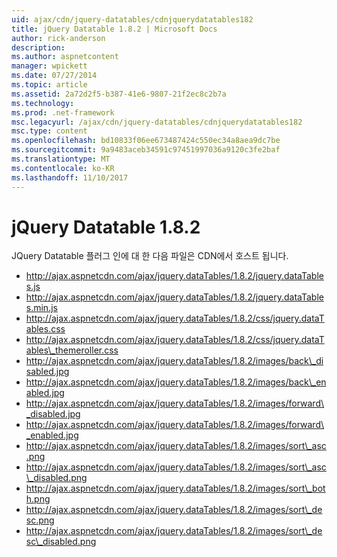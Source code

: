 ```yaml
---
uid: ajax/cdn/jquery-datatables/cdnjquerydatatables182
title: jQuery Datatable 1.8.2 | Microsoft Docs
author: rick-anderson
description: 
ms.author: aspnetcontent
manager: wpickett
ms.date: 07/27/2014
ms.topic: article
ms.assetid: 2a72d2f5-b387-41e6-9807-21f2ec8c2b7a
ms.technology: 
ms.prod: .net-framework
msc.legacyurl: /ajax/cdn/jquery-datatables/cdnjquerydatatables182
msc.type: content
ms.openlocfilehash: bd10833f06ee673487424c550ec34a8aea9dc7be
ms.sourcegitcommit: 9a9483aceb34591c97451997036a9120c3fe2baf
ms.translationtype: MT
ms.contentlocale: ko-KR
ms.lasthandoff: 11/10/2017
---
```

<a name="jquery-datatables-182"></a>jQuery Datatable 1.8.2
====================
JQuery Datatable 플러그 인에 대 한 다음 파일은 CDN에서 호스트 됩니다.

- http://ajax.aspnetcdn.com/ajax/jquery.dataTables/1.8.2/jquery.dataTables.js
- http://ajax.aspnetcdn.com/ajax/jquery.dataTables/1.8.2/jquery.dataTables.min.js
- http://ajax.aspnetcdn.com/ajax/jquery.dataTables/1.8.2/css/jquery.dataTables.css
- http://ajax.aspnetcdn.com/ajax/jquery.dataTables/1.8.2/css/jquery.dataTables\_themeroller.css
- http://ajax.aspnetcdn.com/ajax/jquery.dataTables/1.8.2/images/back\_disabled.jpg
- http://ajax.aspnetcdn.com/ajax/jquery.dataTables/1.8.2/images/back\_enabled.jpg
- http://ajax.aspnetcdn.com/ajax/jquery.dataTables/1.8.2/images/forward\_disabled.jpg
- http://ajax.aspnetcdn.com/ajax/jquery.dataTables/1.8.2/images/forward\_enabled.jpg
- http://ajax.aspnetcdn.com/ajax/jquery.dataTables/1.8.2/images/sort\_asc.png
- http://ajax.aspnetcdn.com/ajax/jquery.dataTables/1.8.2/images/sort\_asc\_disabled.png
- http://ajax.aspnetcdn.com/ajax/jquery.dataTables/1.8.2/images/sort\_both.png
- http://ajax.aspnetcdn.com/ajax/jquery.dataTables/1.8.2/images/sort\_desc.png
- http://ajax.aspnetcdn.com/ajax/jquery.dataTables/1.8.2/images/sort\_desc\_disabled.png
